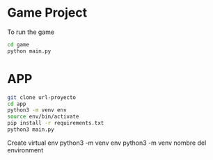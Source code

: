 # Game Project

To run the game

```sh
cd game
python main.py
```


# APP
```sh
git clone url-proyecto
cd app
python3 -m venv env
source env/bin/activate
pip install -r requirements.txt
python3 main.py
```

Create virtual env
python3 -m venv env
python3 -m venv nombre del environment